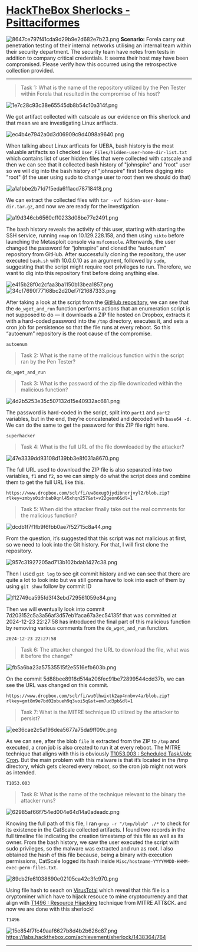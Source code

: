 # [HackTheBox Sherlocks - Psittaciformes](https://app.hackthebox.com/sherlocks/Psittaciformes)
![8647ce797f41cda9d29b9e2d682e7b23.png](..//resources/8647ce797f41cda9d29b9e2d682e7b23.png)
**Scenario:**
Forela carry out penetration testing of their internal networks utilising an internal team within their security department. The security team have notes from tests in addition to company critical credentials. It seems their host may have been compromised. Please verify how this occurred using the retrospective collection provided.

* * *
>Task 1: What is the name of the repository utilized by the Pen Tester within Forela that resulted in the compromise of his host?

![1e7c28c93c38e65545db8b54c10a314f.png](..//resources/1e7c28c93c38e65545db8b54c10a314f.png)

We got artifact collected with catscale as our evidence on this sherlock and that mean we are investigating Linux artfiacts.

![ec4b4e7942a0d3d06909c9d4098a9640.png](..//resources/ec4b4e7942a0d3d06909c9d4098a9640.png)

When talking about Linux artficats for UEBA, bash history is the most valuable artifacts so I checked `User_Files/hidden-user-home-dir-list.txt` which contains list of user hidden files that were collected with catscale and then we can see that it collected bash history of "johnspire" and "root" user so we will dig into the bash history of "johnspire" first before digging into "root" (if the user using sudo to change user to root then we should do that)

![a1a1bbe2b71d7f5eda611acd787184f8.png](..//resources/a1a1bbe2b71d7f5eda611acd787184f8.png)

We can extract the collected files with `tar -xvf hidden-user-home-dir.tar.gz`, and now we are ready for the investigation.

![a19d346cb6560cff0233d08be77e2491.png](..//resources/a19d346cb6560cff0233d08be77e2491.png)

The bash history reveals the activity of this user, starting with starting the SSH service, running `nmap` on 10.129.228.158, and then using `nikto` before launching the Metasploit console via `msfconsole`. Afterwards, the user changed the password for “johnspire” and cloned the “autoenum” repository from GitHub. After successfully cloning the repository, the user executed `bash.sh` with 10.0.0.10 as an argument, followed by `sudo`, suggesting that the script might require root privileges to run. Therefore, we want to dig into this repository first before doing anything else.

![e415b28f0c2cfaa3ba1150b13bea1857.png](..//resources/e415b28f0c2cfaa3ba1150b13bea1857.png)
![34cf7690f77168bc2d20ef7f21687333.png](..//resources/34cf7690f77168bc2d20ef7f21687333.png)

After taking a look at the script from the [GitHub repository](https://github.com/pttemplates/autoenum/blob/main/enum.sh), we can see that the `do_wget_and_run` function performs actions that an enumeration script is not supposed to do — it downloads a ZIP file hosted on Dropbox, extracts it with a hard-coded password into the `/tmp` directory, executes it, and sets a cron job for persistence so that the file runs at every reboot. So this “autoenum” repository is the root cause of the compromise.

```
autoenum
```

>Task 2: What is the name of the malicious function within the script ran by the Pen Tester?
```
do_wget_and_run
```

>Task 3: What is the password of the zip file downloaded within the malicious function?

![4d2b5253e35c507132d15e40932ac681.png](..//resources/4d2b5253e35c507132d15e40932ac681.png)

The password is hard-coded in the script, split into `part1` and `part2` variables, but in the end, they’re concatenated and decoded with `base64 -d`. We can do the same to get the password for this ZIP file right here.

```
superhacker
```

>Task 4: What is the full URL of the file downloaded by the attacker?

![47e3339dd93108d139bb3e8f031a8670.png](..//resources/47e3339dd93108d139bb3e8f031a8670.png)

The full URL used to download the ZIP file is also separated into two variables, `f1` and `f2`, so we can simply do what the script does and combine them to get the full URL like this.

```
https://www.dropbox.com/scl/fi/uw8oxug0jydibnorjvyl2/blob.zip?rlkey=zmbys0idnbab9qnl45xhqn257&st=v22geon6&dl=1
```

>Task 5: When did the attacker finally take out the real comments for the malicious function?

![dcdb1f7f1fb9f6fbb0ae7f52715c8a44.png](..//resources/dcdb1f7f1fb9f6fbb0ae7f52715c8a44.png)

From the question, it’s suggested that this script was not malicious at first, so we need to look into the Git history. For that, I will first clone the repository.

![957c31927205ad713b102bdab1427c38.png](..//resources/957c31927205ad713b102bdab1427c38.png)

Then I used `git log` to see git commit history and we can see that there are quite a lot to look into but we still gonna have to look into each of them by using `git show` follow by commit ID

![f12749ca595fd3f43ebd729561059e84.png](..//resources/f12749ca595fd3f43ebd729561059e84.png)

Then we will eventually look into commit 7d203152c5a3a56af3d57eb1faca67a3ec54135f that was committed at 2024-12-23 22:27:58 has introduced the final part of this malicious function by removing various comments from the `do_wget_and_run` function.

```
2024-12-23 22:27:58
```

>Task 6: The attacker changed the URL to download the file, what was it before the change?

![fb5a6ba23a57535515f2e5516efb603b.png](..//resources/fb5a6ba23a57535515f2e5516efb603b.png)

On the commit 5d88bee8918d514a206fec91be72899544cdd37b, we can see the URL was changed on this commit.

```
https://www.dropbox.com/scl/fi/wu0lhwixtk2ap4nnbvv4a/blob.zip?rlkey=gmt8m9e7bd02obueh9q3voi5q&st=em7ud3pb&dl=1
```

>Task 7: What is the MITRE technique ID utilized by the attacker to persist?

![ee36cae2c5a196dea5677a75da9ff09c.png](..//resources/ee36cae2c5a196dea5677a75da9ff09c.png)

As we can see, after the blob `file` is extracted from the ZIP to `/tmp` and executed, a cron job is also created to run it at every reboot. The MITRE technique that aligns with this is obviously [T1053.003 : Scheduled Task/Job: Cron](https://attack.mitre.org/techniques/T1053/003/). But the main problem with this malware is that it’s located in the /tmp directory, which gets cleared every reboot, so the cron job might not work as intended.

```
T1053.003
```

>Task 8: What is the name of the technique relevant to the binary the attacker runs?

![62985af66f754ed004e64d14a0adeadc.png](..//resources/62985af66f754ed004e64d14a0adeadc.png)

Knowing the full path of this file, I ran `grep -r "/tmp/blob" ./*` to check for its existence in the CatScale collected artifacts. I found two records in the full timeline file indicating the creation timestamp of this file as well as its owner. From the bash history, we saw the user executed the script with sudo privileges, so the malware was extracted and run as root. I also obtained the hash of this file because, being a binary with execution permissions, CatScale logged its hash inside `Misc/hostname-YYYYMMDD-HHMM-exec-perm-files.txt`.

![89cb2fe61038690e02105ca42c3fc970.png](..//resources/89cb2fe61038690e02105ca42c3fc970.png)

Using file hash to seach on [VirusTotal](https://www.virustotal.com/gui/file/b0e1ae6d73d656b203514f498b59cbcf29f067edf6fbd3803a3de7d21960848d/detection) which reveal that this file is a cryptominer which have to hijack resouce to mine cryptocurrency and that align with [T1496 : Resource Hijacking](https://attack.mitre.org/techniques/T1496/) technique from MITRE ATT&CK. and now we are done with this sherlock!

```
T1496
```

![15e854f7fc49aaf6627b8d4b2b626c87.png](..//resources/15e854f7fc49aaf6627b8d4b2b626c87.png)
https://labs.hackthebox.com/achievement/sherlock/1438364/764
* * *